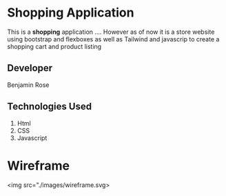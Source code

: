 # Shopping Application
This is a **shopping** application ....
However as of now it is a store website using bootstrap and flexboxes as well as Tailwind and javascrip to create a shopping cart and product listing
## Developer
Benjamin Rose
## Technologies Used
1. Html
2. CSS
3. Javascript
# Wireframe
<img src="./images/wireframe.svg>